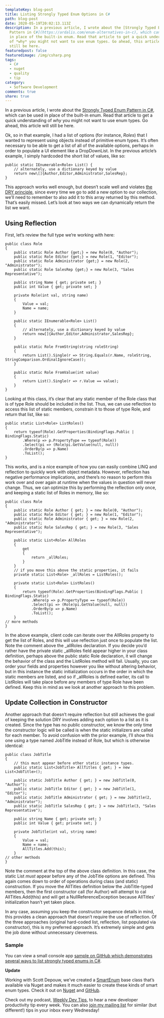 ```yaml
---
templateKey: blog-post
title: Listing Strongly Typed Enum Options in C#
path: blog-post
date: 2020-05-19T20:02:13.113Z
description: In a previous article, I wrote about the [Strongly Typed Enum
  Pattern in C#](https://ardalis.com/enum-alternatives-in-c), which can be used
  in place of the built-in enum. Read that article to get a quick understanding
  of *why* you might not want to use enum types. Go ahead, this article will
  still be here.
featuredpost: false
featuredimage: /img/csharp.png
tags:
  - C#
  - nuget
  - quality
  - tip
category:
  - Software Development
comments: true
share: true
---
```

In a previous article, I wrote about the [Strongly Typed Enum Pattern in C#](https://ardalis.com/enum-alternatives-in-c), which can be used in place of the built-in enum. Read that article to get a quick understanding of *why* you might not want to use enum types. Go ahead, this article will still be here.

Ok, so in that example, I had a list of options (for instance, *Roles*) that I wanted to represent using objects instead of primitive enum types. It’s often necessary to be able to get a list of all of the available options, perhaps in order to populate a UI element like a DropDownList. In the previous article’s example, I simply hardcoded the short list of values, like so:

```
public static IEnumerable<Role> List() {
    // alternately, use a dictionary keyed by value
    return new\[]{Author,Editor,Administrator,SalesRep};
}
```

This approach works well enough, but doesn’t scale well and violates [the DRY principle](http://deviq.com/don-t-repeat-yourself/), since every time we go to add a new option to our collection, we’ll need to remember to also add it to this array returned by this method. That’s easily missed. Let’s look at two ways we can dynamically return the list we want.

## Using Reflection

First, let’s review the full type we’re working with here:

```
public class Role
{
    public static Role Author {get;} = new Role(0, "Author");
    public static Role Editor {get;} = new Role(1, "Editor");
    public static Role Administrator {get;} = new Role(2, "Administrator");
    public static Role SalesRep {get;} = new Role(3, "Sales Representative");
 
    public string Name { get; private set; }
    public int Value { get; private set; }
 
    private Role(int val, string name) 
    {
        Value = val;
        Name = name;
    }
 
    public static IEnumerable<Role> List()
    {
        // alternately, use a dictionary keyed by value
        return new[]{Author,Editor,Administrator,SalesRep};
    }
 
    public static Role FromString(string roleString)
    {
        return List().Single(r => String.Equals(r.Name, roleString, StringComparison.OrdinalIgnoreCase));
    }
 
    public static Role FromValue(int value)
    {
        return List().Single(r => r.Value == value);
    }
}
```

Looking at this class, it’s clear that any static member of the Role class that is of type Role should be included in the list. Thus, we can use reflection to access this list of static members, constrain it to those of type Role, and return that list, like so:

```
public static List<Role> ListRoles()
{
    return typeof(Role).GetProperties(BindingFlags.Public | BindingFlags.Static)
        .Where(p => p.PropertyType == typeof(Role))
        .Select(pi => (Role)pi.GetValue(null, null))
        .OrderBy(p => p.Name)
        .ToList();
}
```

This works, and is a nice example of how you can easily combine LINQ and reflection to quickly work with object metadata. However, reflection has negative performance implications, and there’s no reason to perform this work over and over again at runtime when the values in question will never change. Thus, we can optimize this by performing the reflection only once, and keeping a static list of Roles in memory, like so:

```
public class Role
{
    public static Role Author { get; } = new Role(0, "Author");
    public static Role Editor { get; } = new Role(1, "Editor");
    public static Role Administrator { get; } = new Role(2, "Administrator");
    public static Role SalesRep { get; } = new Role(3, "Sales Representative");

    public static List<Role> AllRoles
    {
        get
        {
            return _allRoles;
        }
    }
    // if you move this above the static properties, it fails
    private static List<Role> _allRoles = ListRoles();

    private static List<Role> ListRoles()
    {
        return typeof(Role).GetProperties(BindingFlags.Public | BindingFlags.Static)
            .Where(p => p.PropertyType == typeof(Role))
            .Select(pi => (Role)pi.GetValue(null, null))
            .OrderBy(p => p.Name)
            .ToList();
    }
// more methods
}
```

In the above example, client code can iterate over the AllRoles property to get the list of Roles, and this will use reflection just once to populate the list. Note the comment above the _allRoles declaration. If you decide you’d rather have the private static _allRoles field appear higher in your class definition, perhaps above the public static Role declaration, it will change the behavior of the class and the ListRoles method will fail. Usually, you can order your fields and properties however you like without altering behavior, but in this instance the static initialization occurs in the order in which the static members are listed, and so if _allRoles is defined earlier, its call to ListRoles will take place before any members of type Role have been defined. Keep this in mind as we look at another approach to this problem.

## Update Collection in Constructor

Another approach that doesn’t require reflection but still achieves the goal of keeping the solution DRY involves adding each option to a list as it is created. Since the type has no public constructor, we know the only time the constructor logic will be called is when the static initializers are called for each member. To avoid confusion with the prior example, I’ll show this one using a type named JobTitle instead of Role, but which is otherwise identical:

```
public class JobTitle
{
    // this must appear before other static instance types.
    public static List<JobTitle> AllTitles { get; } = new List<JobTitle>();
 
    public static JobTitle Author { get; } = new JobTitle(0, "Author");
    public static JobTitle Editor { get; } = new JobTitle(1, "Editor");
    public static JobTitle Administrator { get; } = new JobTitle(2, "Administrator");
    public static JobTitle SalesRep { get; } = new JobTitle(3, "Sales Representative");
 
    public string Name { get; private set; }
    public int Value { get; private set; }
 
    private JobTitle(int val, string name)
    {
        Value = val;
        Name = name;
        AllTitles.Add(this);
    }
// other methods
}
```

Note the comment at the top of the above class definition. In this case, the static List<JobTitle> *must* appear before any of the JobTitle options are defined. This again comes down to order of operations during class (and static) construction. If you move the AllTitles definition below the JobTitle-typed members, then the first constructor call (for Author) will attempt to cal AllTitles.Add(this) and will get a NullReferenceException because AllTitles’ initialization hasn’t yet taken place.

In any case, assuming you keep the constructor sequence details in mind, this provides a clean approach that doesn’t require the use of reflection. Of the three approaches (original hard-coded list, reflection, list populated via constructor), this is my preferred approach. It’s extremely simple and gets the job done without unnecessary cleverness.

### Sample

You can view a small console app [sample on GitHub which demonstrates several ways to list strongly typed enums in C#](https://github.com/ardalis/EnumAlternative).

**Update**

Working with Scott Depouw, we’ve created a [SmartEnum](https://www.nuget.org/packages/Ardalis.SmartEnum/) base class that’s available via Nuget and makes it much easier to create these kinds of smart enum types. Check it out on [Nuget](https://www.nuget.org/packages/Ardalis.SmartEnum/) and [GitHub](https://github.com/ardalis/SmartEnum).

Check out my podcast, [Weekly Dev Tips](http://www.weeklydevtips.com/), to hear a new developer productivity tip every week. You can also [join my mailing list](https://ardalis.com/tips) for similar (but different!) tips in your inbox every Wednesday!